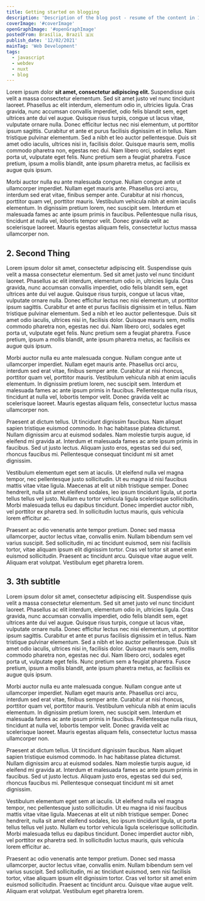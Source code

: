 ```yaml
---
title: Getting started on blogging
description: 'Description of the blog post - resume of the content in 144 characters top, to post on twitter'
coverImage: '#coverImage'
openGraphImage: '#openGraphImage'
postedFrom: Brasília, Brazil 🇧🇷
publish_date: '12/02/2021'
mainTag: 'Web Development'
tags:
  - javascript
  - webdev
  - nuxt
  - blog
---
```


Lorem ipsum dolor <strong>sit amet, consectetur adipiscing elit. </strong>Suspendisse quis velit a massa consectetur elementum. Sed sit amet justo vel nunc tincidunt laoreet. Phasellus ac elit interdum, elementum odio in, ultricies ligula. Cras gravida, nunc accumsan convallis imperdiet, odio felis blandit sem, eget ultrices ante dui vel augue. Quisque risus turpis, congue ut lacus vitae, vulputate ornare nulla. Donec efficitur lectus nec nisi elementum, ut porttitor ipsum sagittis. Curabitur et ante et purus facilisis dignissim et in tellus. Nam tristique pulvinar elementum. Sed a nibh et leo auctor pellentesque. Duis sit amet odio iaculis, ultrices nisi in, facilisis dolor. Quisque mauris sem, mollis commodo pharetra non, egestas nec dui. Nam libero orci, sodales eget porta ut, vulputate eget felis. Nunc pretium sem a feugiat pharetra. Fusce pretium, ipsum a mollis blandit, ante ipsum pharetra metus, ac facilisis ex augue quis ipsum.

Morbi auctor nulla eu ante malesuada congue. Nullam congue ante ut ullamcorper imperdiet. Nullam eget mauris ante. Phasellus orci arcu, interdum sed erat vitae, finibus semper ante. Curabitur at nisi rhoncus, porttitor quam vel, porttitor mauris. Vestibulum vehicula nibh at enim iaculis elementum. In dignissim pretium lorem, nec suscipit sem. Interdum et malesuada fames ac ante ipsum primis in faucibus. Pellentesque nulla risus, tincidunt at nulla vel, lobortis tempor velit. Donec gravida velit ac scelerisque laoreet. Mauris egestas aliquam felis, consectetur luctus massa ullamcorper non.

## 2. Second Thing

Lorem ipsum dolor sit amet, consectetur adipiscing elit. Suspendisse quis velit a massa consectetur elementum. Sed sit amet justo vel nunc tincidunt laoreet. Phasellus ac elit interdum, elementum odio in, ultricies ligula. Cras gravida, nunc accumsan convallis imperdiet, odio felis blandit sem, eget ultrices ante dui vel augue. Quisque risus turpis, congue ut lacus vitae, vulputate ornare nulla. Donec efficitur lectus nec nisi elementum, ut porttitor ipsum sagittis. Curabitur et ante et purus facilisis dignissim et in tellus. Nam tristique pulvinar elementum. Sed a nibh et leo auctor pellentesque. Duis sit amet odio iaculis, ultrices nisi in, facilisis dolor. Quisque mauris sem, mollis commodo pharetra non, egestas nec dui. Nam libero orci, sodales eget porta ut, vulputate eget felis. Nunc pretium sem a feugiat pharetra. Fusce pretium, ipsum a mollis blandit, ante ipsum pharetra metus, ac facilisis ex augue quis ipsum.

Morbi auctor nulla eu ante malesuada congue. Nullam congue ante ut ullamcorper imperdiet. Nullam eget mauris ante. Phasellus orci arcu, interdum sed erat vitae, finibus semper ante. Curabitur at nisi rhoncus, porttitor quam vel, porttitor mauris. Vestibulum vehicula nibh at enim iaculis elementum. In dignissim pretium lorem, nec suscipit sem. Interdum et malesuada fames ac ante ipsum primis in faucibus. Pellentesque nulla risus, tincidunt at nulla vel, lobortis tempor velit. Donec gravida velit ac scelerisque laoreet. Mauris egestas aliquam felis, consectetur luctus massa ullamcorper non.

Praesent at dictum tellus. Ut tincidunt dignissim faucibus. Nam aliquet sapien tristique euismod commodo. In hac habitasse platea dictumst. Nullam dignissim arcu at euismod sodales. Nam molestie turpis augue, id eleifend mi gravida at. Interdum et malesuada fames ac ante ipsum primis in faucibus. Sed ut justo lectus. Aliquam justo eros, egestas sed dui sed, rhoncus faucibus mi. Pellentesque consequat tincidunt mi sit amet dignissim.

Vestibulum elementum eget sem at iaculis. Ut eleifend nulla vel magna tempor, nec pellentesque justo sollicitudin. Ut eu magna id nisi faucibus mattis vitae vitae ligula. Maecenas at elit ut nibh tristique semper. Donec hendrerit, nulla sit amet eleifend sodales, leo ipsum tincidunt ligula, ut porta tellus tellus vel justo. Nullam eu tortor vehicula ligula scelerisque sollicitudin. Morbi malesuada tellus eu dapibus tincidunt. Donec imperdiet auctor nibh, vel porttitor ex pharetra sed. In sollicitudin luctus mauris, quis vehicula lorem efficitur ac.

Praesent ac odio venenatis ante tempor pretium. Donec sed massa ullamcorper, auctor lectus vitae, convallis enim. Nullam bibendum sem vel varius suscipit. Sed sollicitudin, mi ac tincidunt euismod, sem nisi facilisis tortor, vitae aliquam ipsum elit dignissim tortor. Cras vel tortor sit amet enim euismod sollicitudin. Praesent ac tincidunt arcu. Quisque vitae augue velit. Aliquam erat volutpat. Vestibulum eget pharetra lorem.

## 3. 3th subtitle

Lorem ipsum dolor sit amet, consectetur adipiscing elit. Suspendisse quis velit a massa consectetur elementum. Sed sit amet justo vel nunc tincidunt laoreet. Phasellus ac elit interdum, elementum odio in, ultricies ligula. Cras gravida, nunc accumsan convallis imperdiet, odio felis blandit sem, eget ultrices ante dui vel augue. Quisque risus turpis, congue ut lacus vitae, vulputate ornare nulla. Donec efficitur lectus nec nisi elementum, ut porttitor ipsum sagittis. Curabitur et ante et purus facilisis dignissim et in tellus. Nam tristique pulvinar elementum. Sed a nibh et leo auctor pellentesque. Duis sit amet odio iaculis, ultrices nisi in, facilisis dolor. Quisque mauris sem, mollis commodo pharetra non, egestas nec dui. Nam libero orci, sodales eget porta ut, vulputate eget felis. Nunc pretium sem a feugiat pharetra. Fusce pretium, ipsum a mollis blandit, ante ipsum pharetra metus, ac facilisis ex augue quis ipsum.

Morbi auctor nulla eu ante malesuada congue. Nullam congue ante ut ullamcorper imperdiet. Nullam eget mauris ante. Phasellus orci arcu, interdum sed erat vitae, finibus semper ante. Curabitur at nisi rhoncus, porttitor quam vel, porttitor mauris. Vestibulum vehicula nibh at enim iaculis elementum. In dignissim pretium lorem, nec suscipit sem. Interdum et malesuada fames ac ante ipsum primis in faucibus. Pellentesque nulla risus, tincidunt at nulla vel, lobortis tempor velit. Donec gravida velit ac scelerisque laoreet. Mauris egestas aliquam felis, consectetur luctus massa ullamcorper non.

Praesent at dictum tellus. Ut tincidunt dignissim faucibus. Nam aliquet sapien tristique euismod commodo. In hac habitasse platea dictumst. Nullam dignissim arcu at euismod sodales. Nam molestie turpis augue, id eleifend mi gravida at. Interdum et malesuada fames ac ante ipsum primis in faucibus. Sed ut justo lectus. Aliquam justo eros, egestas sed dui sed, rhoncus faucibus mi. Pellentesque consequat tincidunt mi sit amet dignissim.

Vestibulum elementum eget sem at iaculis. Ut eleifend nulla vel magna tempor, nec pellentesque justo sollicitudin. Ut eu magna id nisi faucibus mattis vitae vitae ligula. Maecenas at elit ut nibh tristique semper. Donec hendrerit, nulla sit amet eleifend sodales, leo ipsum tincidunt ligula, ut porta tellus tellus vel justo. Nullam eu tortor vehicula ligula scelerisque sollicitudin. Morbi malesuada tellus eu dapibus tincidunt. Donec imperdiet auctor nibh, vel porttitor ex pharetra sed. In sollicitudin luctus mauris, quis vehicula lorem efficitur ac.

Praesent ac odio venenatis ante tempor pretium. Donec sed massa ullamcorper, auctor lectus vitae, convallis enim. Nullam bibendum sem vel varius suscipit. Sed sollicitudin, mi ac tincidunt euismod, sem nisi facilisis tortor, vitae aliquam ipsum elit dignissim tortor. Cras vel tortor sit amet enim euismod sollicitudin. Praesent ac tincidunt arcu. Quisque vitae augue velit. Aliquam erat volutpat. Vestibulum eget pharetra lorem.
